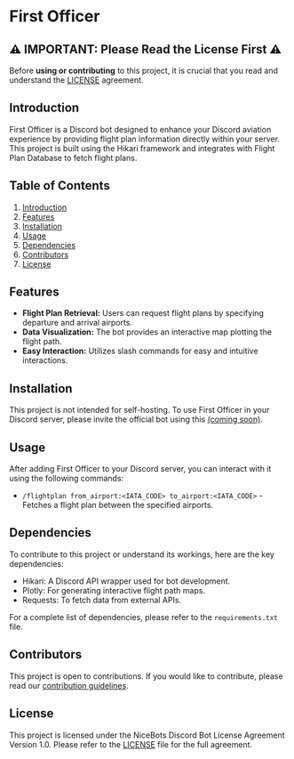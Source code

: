 # First Officer

## ⚠️ **IMPORTANT: Please Read the License First** ⚠️
Before **using or contributing** to this project, it is crucial that you read and understand the [LICENSE](LICENSE) agreement.

## Introduction
First Officer is a Discord bot designed to enhance your Discord aviation experience by providing flight plan information directly within your server. This project is built using the Hikari framework and integrates with Flight Plan Database to fetch flight plans.

## Table of Contents
1. [Introduction](#introduction)
2. [Features](#features)
3. [Installation](#installation)
4. [Usage](#usage)
5. [Dependencies](#dependencies)
6. [Contributors](#contributors)
7. [License](#license)

## Features
- **Flight Plan Retrieval:** Users can request flight plans by specifying departure and arrival airports.
- **Data Visualization:** The bot provides an interactive map plotting the flight path.
- **Easy Interaction:** Utilizes slash commands for easy and intuitive interactions.

## Installation
This project is not intended for self-hosting. To use First Officer in your Discord server, please invite the official bot using this [(coming soon)](#).

## Usage
After adding First Officer to your Discord server, you can interact with it using the following commands:
- `/flightplan from_airport:<IATA_CODE> to_airport:<IATA_CODE>` - Fetches a flight plan between the specified airports.

## Dependencies
To contribute to this project or understand its workings, here are the key dependencies:
- Hikari: A Discord API wrapper used for bot development.
- Plotly: For generating interactive flight path maps.
- Requests: To fetch data from external APIs.

For a complete list of dependencies, please refer to the `requirements.txt` file.

## Contributors
This project is open to contributions. If you would like to contribute, please read our [contribution guidelines](CONTRIBUTING.md).

## License
This project is licensed under the NiceBots Discord Bot License Agreement Version 1.0. Please refer to the [LICENSE](LICENSE) file for the full agreement.
